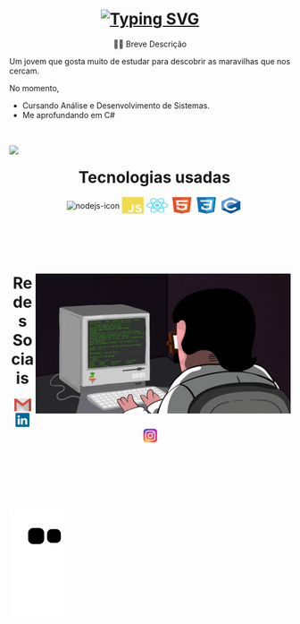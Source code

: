 <h1 align = "center">
<a href="https://git.io/typing-svg"><img src="https://readme-typing-svg.demolab.com?font=Fira+Code&weight=600&size=75&duration=1500&pause=1500&color=0CE82B&background=000000EE&center=true&vCenter=true&multiline=true&width=1920&height=385&lines=Ol%C3%A1+%3A);Meu+nome+%C3%A9+Bruno%2C+26%2C+dev.;Seja+Bem+Vindo+ao+meu+perfil." alt="Typing SVG" /></a>
</h1>

 <div align="center"> 🧑‍💻 Breve Descrição<p></div>

Um jovem que gosta muito de estudar para descobrir as maravilhas que nos cercam. 

No momento,
- Cursando Análise e Desenvolvimento de Sistemas.
- Me aprofundando em C#

##

<div><br> 
  <img align="left" height="180em" src="https://github-readme-stats.vercel.app/api/top-langs/?username=BrunoCarolino7&layout=compact&langs_count=16&theme=chartreuse-dark"/>
  <div align="center">
    <h1 align="center">Tecnologias usadas</h1>
    <img align="center" height="30" width="40" alt="nodejs-icon" src="https://raw.githubusercontent.com/jmnote/z-icons/master/svg/csharp.svg">
    <img align="center" height="30" width="40" alt="js-icon"  src="https://raw.githubusercontent.com/devicons/devicon/master/icons/javascript/javascript-plain.svg">
    <img align="center" height="30" width="40" alt="react-icon" src="https://raw.githubusercontent.com/devicons/devicon/master/icons/react/react-original.svg">
    <img align="center" height="30" width="40" alt="html-icon" src="https://raw.githubusercontent.com/devicons/devicon/master/icons/html5/html5-original.svg">
    <img align="center" height="30" width="40" alt="css-icon" src="https://raw.githubusercontent.com/devicons/devicon/master/icons/css3/css3-original.svg">
    <img align="center" height="30" width="40" alt="c-icon" src="https://raw.githubusercontent.com/devicons/devicon/master/icons/c/c-original.svg">  
    </div>
   </div><br><br>  
    </div>
   </div><br><br>   
   
<div>
     <img align="right" width="457" height="250" alt="coding-time" src="coderman.gif"> 
  <div align="center">
    <h1 align="center">Redes Sociais</h1>
       <a href = "mailto: lopesb073@gmail.com">
      <img width="30" src="gmail.svg">
    </a>
    <a href = "https://www.linkedin.com/in/bruno-carolino-dev/">
      <img width="25" src="linkedin.svg">
    </a>    
    <a href = "https://www.instagram.com/brunoclopes777/">
      <img width="25" src="instagram.png">
    </a>
    </div>
   </div><br><br>   
    </div>
   </div><br><br><br><br>

  
![Snake animation](https://github.com/BrunoCarolino7/BrunoCarolino7/blob/output/github-contribution-grid-snake.svg)
